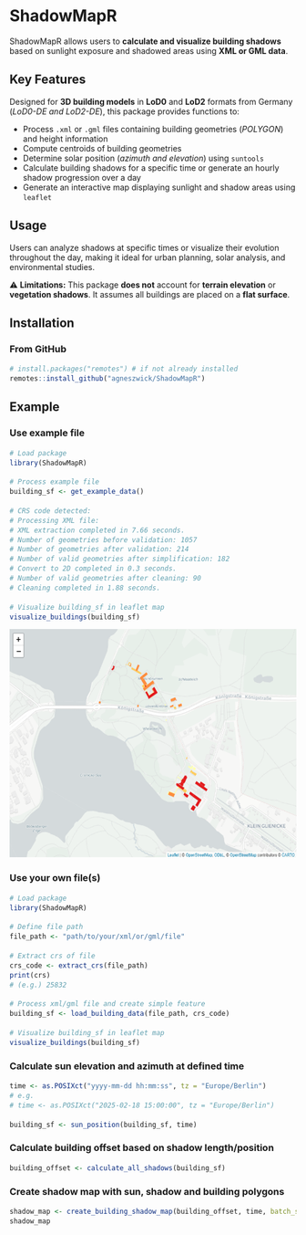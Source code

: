 # ShadowMapR
ShadowMapR allows users to **calculate and visualize building shadows** based on sunlight exposure and shadowed areas using **XML or GML data**.

## Key Features
Designed for **3D building models** in **LoD0** and **LoD2** formats from Germany (*LoD0-DE and LoD2-DE*), this package provides functions to:

- Process `.xml` or `.gml` files containing building geometries (*POLYGON*) and height information
- Compute centroids of building geometries
- Determine solar position (*azimuth and elevation*) using `suntools`
- Calculate building shadows for a specific time or generate an hourly shadow progression over a day
- Generate an interactive map displaying sunlight and shadow areas using `leaflet`

## Usage
Users can analyze shadows at specific times or visualize their evolution throughout the day, making it ideal for urban planning, solar analysis, and environmental studies.

⚠ **Limitations:**
This package **does not** account for **terrain elevation** or **vegetation shadows**. It assumes all buildings are placed on a **flat surface**.


## Installation

### From GitHub 
```r
# install.packages("remotes") # if not already installed
remotes::install_github("agneszwick/ShadowMapR")
```
## Example
### Use example file 
```r
# Load package
library(ShadowMapR)

# Process example file
building_sf <- get_example_data()

# CRS code detected: 
# Processing XML file: 
# XML extraction completed in 7.66 seconds.
# Number of geometries before validation: 1057
# Number of geometries after validation: 214
# Number of valid geometries after simplification: 182
# Convert to 2D completed in 0.3 seconds.
# Number of valid geometries after cleaning: 90
# Cleaning completed in 1.88 seconds.

# Visualize building_sf in leaflet map
visualize_buildings(building_sf)
```
<img src="images/result_visualize_buildings.png" alt="Visualization Example" width="600" height="400">

### Use your own file(s)
```r
# Load package
library(ShadowMapR)

# Define file path
file_path <- "path/to/your/xml/or/gml/file"

# Extract crs of file
crs_code <- extract_crs(file_path)
print(crs)
# (e.g.) 25832 

# Process xml/gml file and create simple feature 
building_sf <- load_building_data(file_path, crs_code)

# Visualize building_sf in leaflet map
visualize_buildings(building_sf)
```

### Calculate sun elevation and azimuth at defined time
```r
time <- as.POSIXct("yyyy-mm-dd hh:mm:ss", tz = "Europe/Berlin")
# e.g.
# time <- as.POSIXct("2025-02-18 15:00:00", tz = "Europe/Berlin")

building_sf <- sun_position(building_sf, time)
```
### Calculate building offset based on shadow length/position
```r
building_offset <- calculate_all_shadows(building_sf)
```

### Create shadow map with sun, shadow and building polygons
```r
shadow_map <- create_building_shadow_map(building_offset, time, batch_size = 100)
shadow_map
```

